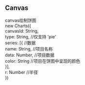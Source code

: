 ## Canvas
canvas绘制饼图 <br />
new Charts({ <br />
	canvasId: String, <br />
	type: String, //仅支持 'pie' <br />
	series: [{ //数据 <br />
		name: String, //项目名称 <br />
		data: Number, //项目数据<br />
		color: String //项目在饼图中呈现的颜色<br />
	}], <br />
	r: Number //半径 <br />
}) <br />
